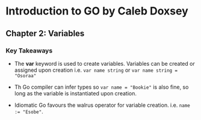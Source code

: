# Introduction to GO by Caleb Doxsey

## Chapter 2: Variables

### Key Takeaways
- The **var** keyword is used to create variables. Variables can be created or assigned upon creation i.e. `var name string` or `var name string = "Osoraa"`

- Th Go compiler can infer types so `var name = "Bookie"` is also fine, so long as the variable is instantiated upon creation.

- Idiomatic Go favours the walrus operator for variable creation. i.e. `name := "Esobe"`.